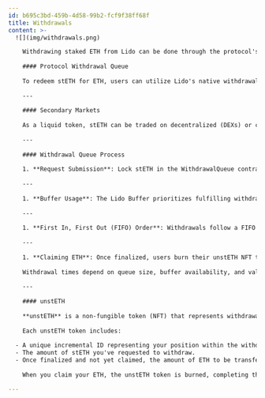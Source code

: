 ```yaml
---
id: b695c3bd-459b-4d58-99b2-fcf9f38ff68f
title: Withdrawals
content: >-
  ![](img/withdrawals.png)

    Withdrawing staked ETH from Lido can be done through the protocol's Withdrawal Queue or by swapping stETH on secondary markets, providing flexibility for users based on their needs and market conditions.
    
    #### Protocol Withdrawal Queue
    
    To redeem stETH for ETH, users can utilize Lido's native withdrawal process. By placing stETH in the Withdrawal Queue, users join a First-In-First-Out (FIFO) line. The maximum withdrawable ETH amount matches the stETH provided for redemption and cannot exceed this amount. While in the queue, users remain exposed to slashing risks — this prevents attempts to avoid losses that are socialized across the protocol. Withdrawal time depends on the queue size, Ethereum's validator exit rate, and the available ETH in the Lido Buffer. Estimated wait times are displayed before submitting or checking requests on the [stake.lido.fi](https://stake.lido.fi/withdrawals/request) interface. Details of the estimation algorithm are available [here](https://github.com/lidofinance/withdrawals-api/blob/develop/how-estimation-works.md).
    
    ---
    
    #### Secondary Markets
    
    As a liquid token, stETH can be traded on decentralized (DEXs) or centralized exchanges (CEXs) without waiting for the unstaking process. Selling stETH for ETH or other tokens provides instant liquidity, but the price may differ from ETH based on market supply and demand. Unlike stablecoins, stETH is intentionally not pegged to ETH.
    
    ---
    
    #### Withdrawal Queue Process
    
    1. **Request Submission**: Lock stETH in the WithdrawalQueue contract to initiate withdrawal and receive an unstETH (see below) representing the queued position and projected ETH amount.
    
    ---
    
    1. **Buffer Usage**: The Lido Buffer prioritizes fulfilling withdrawals using available ETH. If insufficient, validators are exited to meet the demand.
    
    ---
    
    1. **First In, First Out (FIFO) Order**: Withdrawals follow a FIFO order, finalized in daily batches when the AccountingOracle updates protocol balances and burns the corresponding stETH.
    
    ---
    
    1. **Claiming ETH**: Once finalized, users burn their unstETH NFT to receive ETH, completing the process.
    
    Withdrawal times depend on queue size, buffer availability, and validator exit dynamics. High demand may increase wait times, with secondary markets providing an alternative for quick liquidity
    
    ---
    
    #### unstETH
    
    **unstETH** is a non-fungible token (NFT) that represents withdrawal requests you've placed in the protocol. When you initiate a withdrawal, unstETH is minted to represent your position in the withdrawal queue. This token is transferable and can potentially be integrated into DeFi applications.
    
    Each unstETH token includes:
    
  - A unique incremental ID representing your position within the withdrawal queue.
  - The amount of stETH you've requested to withdraw.
  - Once finalized and not yet claimed, the amount of ETH to be transferred to you.
    
    When you claim your ETH, the unstETH token is burned, completing the withdrawal process.

---
```

